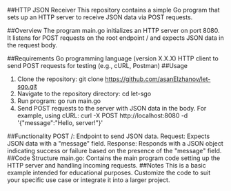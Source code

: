 ##HTTP JSON Receiver
This repository contains a simple Go program that sets up an HTTP server to receive JSON data via POST requests.

##Overview
The program main.go initializes an HTTP server on port 8080. It listens for POST requests on the root endpoint / and expects JSON data in the request body.

##Requirements
Go programming language (version X.X.X)
HTTP client to send POST requests for testing (e.g., cURL, Postman)
##Usage
1. Clone the repository:
git clone https://github.com/asanElzhanov/let-sgo.git
2. Navigate to the repository directory:
cd let-sgo
3. Run program:
go run main.go
4. Send POST requests to the server with JSON data in the body. For example, using cURL:
curl -X POST http://localhost:8080 -d '{"message":"Hello, server!"}'

##Functionality
POST /: Endpoint to send JSON data.
Request: Expects JSON data with a "message" field.
Response: Responds with a JSON object indicating success or failure based on the presence of the "message" field.
##Code Structure
main.go: Contains the main program code setting up the HTTP server and handling incoming requests.
##Notes
This is a basic example intended for educational purposes.
Customize the code to suit your specific use case or integrate it into a larger project.


